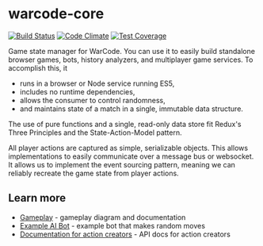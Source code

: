 # warcode-core

[![Build Status](https://travis-ci.org/matthewspivey/warcode-core.svg?branch=master)](https://travis-ci.org/matthewspivey/warcode-core)
[![Code Climate](https://codeclimate.com/github/matthewspivey/warcode-core/badges/gpa.svg)](https://codeclimate.com/github/matthewspivey/warcode-core)
[![Test Coverage](https://codeclimate.com/github/matthewspivey/warcode-core/badges/coverage.svg)](https://codeclimate.com/github/matthewspivey/warcode-core/coverage)

Game state manager for WarCode. You can use it to easily build standalone
browser games, bots, history analyzers, and multiplayer game services.
To accomplish this, it

* runs in a browser or Node service running ES5,
* includes no runtime dependencies,
* allows the consumer to control randomness,
* and maintains state of a match in a single, immutable data structure.

The use of pure functions and a single, read-only data store fit Redux's
Three Principles and the State-Action-Model pattern.

All player actions are captured as simple, serializable objects. This allows
implementations to easily communicate over a message bus or websocket. It allows
us to implement the event sourcing pattern, meaning we can reliably recreate the
game state from player actions.

## Learn more
* [Gameplay](./docs/mechanics.md) - gameplay diagram and documentation
* [Example AI Bot](./examples/bot/index.js) - example bot that makes random moves
* [Documentation for action creators](./docs/action-creators.md) - API docs for action creators
